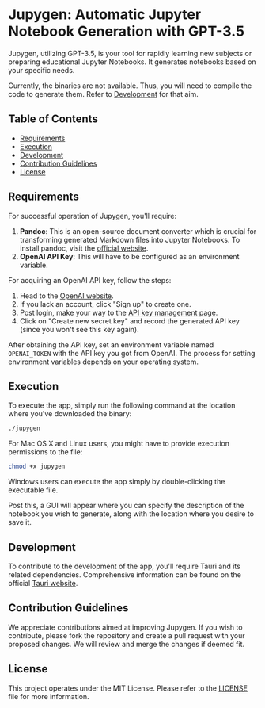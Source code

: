 # Jupygen: Automatic Jupyter Notebook Generation with GPT-3.5

Jupygen, utilizing GPT-3.5, is your tool for rapidly learning new subjects or preparing educational Jupyter Notebooks. It generates notebooks based on your specific needs.

Currently, the binaries are not available. Thus, you will need to compile the code to generate them. Refer to [Development](#development) for that aim.

## Table of Contents

- [Requirements](#requirements)
- [Execution](#execution)
- [Development](#development)
- [Contribution Guidelines](#contribution-guidelines)
- [License](#license)

## Requirements

For successful operation of Jupygen, you'll require:

1. **Pandoc**: This is an open-source document converter which is crucial for transforming generated Markdown files into Jupyter Notebooks. To install pandoc, visit the [official website](https://pandoc.org/installing.html).
2. **OpenAI API Key**: This will have to be configured as an environment variable.

For acquiring an OpenAI API key, follow the steps:

1. Head to the [OpenAI website](https://www.openai.com/).
2. If you lack an account, click "Sign up" to create one.
3. Post login, make your way to the [API key management page](https://platform.openai.com/account/api-keys).
4. Click on "Create new secret key" and record the generated API key (since you won't see this key again).

After obtaining the API key, set an environment variable named `OPENAI_TOKEN` with the API key you got from OpenAI. The process for setting environment variables depends on your operating system.

## Execution

To execute the app, simply run the following command at the location where you've downloaded the binary:

```bash
./jupygen
```
For Mac OS X and Linux users, you might have to provide execution permissions to the file:

```bash
chmod +x jupygen
```
Windows users can execute the app simply by double-clicking the executable file.

Post this, a GUI will appear where you can specify the description of the notebook you wish to generate, along with the location where you desire to save it.

## Development

To contribute to the development of the app, you'll require Tauri and its related dependencies. Comprehensive information can be found on the official [Tauri website](https://tauri.studio/en/docs/getting-started/intro).

## Contribution Guidelines

We appreciate contributions aimed at improving Jupygen. If you wish to contribute, please fork the repository and create a pull request with your proposed changes. We will review and merge the changes if deemed fit.

## License

This project operates under the MIT License. Please refer to the [LICENSE](LICENSE) file for more information.
